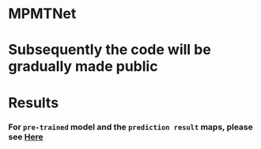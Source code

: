 # MPMTNet
# Subsequently the code will be gradually made public

# Results

### For `pre-trained` model and the `prediction result` maps, please see [Here](https://pan.baidu.com/s/1KtX4jIwsQi_-ZgbrDxPEWQ?pwd=ghp3)

